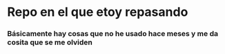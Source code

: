 # Repo en el que etoy repasando
### Básicamente hay cosas que no he usado hace meses y me da cosita que se me olviden
